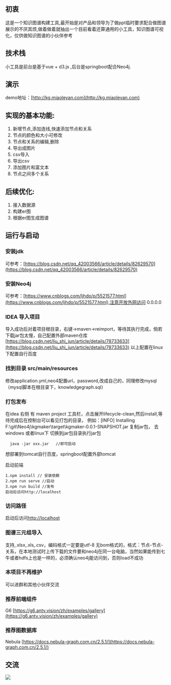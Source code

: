 ## 初衷
这是一个知识图谱构建工具,最开始是对产品和领导为了做ppt临时要求配合做图谱展示的不厌其烦,做着做着就抽出一个目前看着还算通用的小工具，知识图谱可视化，仅供做知识图谱的小伙伴参考
## 技术栈
小工具是前台是基于vue + d3.js ,后台是springboot配合Neo4j.
## 演示
demo地址：[http://kg.miaoleyan.com](http://kg.miaoleyan.com)

## 实现的基本功能:
1. 新增节点,添加连线,快速添加节点和关系
2. 节点的颜色和大小可修改
3. 节点和关系的编辑,删除
4. 导出成图片
5. csv导入
6. 导出csv
7. 添加图片和富文本
8. 节点之间多个关系

## 后续优化:
1. 接入数据源
2. 构建er图
3. 根据er图生成图谱

## 运行与启动
### 安装jdk
可参考：[https://blog.csdn.net/qq_42003566/article/details/82629570](https://blog.csdn.net/qq_42003566/article/details/82629570)
### 安装Neo4j
可参考：[https://www.cnblogs.com/ljhdo/p/5521577.html](https://www.cnblogs.com/ljhdo/p/5521577.html),注意开放外网访问  0.0.0.0
### IDEA 导入项目 
导入成功后对着项目根目录，右键->maven->reimport，等待其执行完成，倘若下载jar包太慢，自己配置外部maven仓库[https://blog.csdn.net/liu_shi_jun/article/details/78733633](https://blog.csdn.net/liu_shi_jun/article/details/78733633)
以上配置在linux下配置自行百度
### 找到目录 src/main/resources  
修改application.yml,neo4配置url，password,改成自己的，同理修改mysql（mysql脚本在根目录下，knowledgegraph.sql）
### 打包发布  
在idea 右侧 有 maven project 工具栏，点击展开lifecycle-clean,然后install,等待完成后在控制台可以看见打包的目录，
例如：[INFO] Installing F:\git\Neo4j\kgmaker\target\kgmaker-0.0.1-SNAPSHOT.jar 复制jar包，
去windows  或者linux下 
切换到jar包目录执行jar包   
```
  java -jar xxx.jar   //即可启动
```
想部署到tomcat自行百度，springboot配置外部tomcat

启动前端
```
1.npm install // 安装依赖
2.npm run serve //启动
3.npm run build //发布
启动后访问http://localhost
```

### 访问路径
启动后访问[http://localhost](http://localhost) 

### 图谱三元组导入
支持,.xlsx,.xls,.csv，编码格式一定要是utf-8 无bom格式的，格式：节点-节点-关系，在本地测试时上传下载的文件要和neo4j在同一台电脑，当然如果能传到七牛或者hdfs上也是一样的，必须确认neo4j能访问到，否则load不成功
### 本项目不再维护
可以进群和其他小伙伴交流
### 推荐前端组件
G6 [https://g6.antv.vision/zh/examples/gallery](https://g6.antv.vision/zh/examples/gallery)
### 推荐图数据库
Nebula [https://docs.nebula-graph.com.cn/2.5.1/](https://docs.nebula-graph.com.cn/2.5.1/)
## 交流
![](https://img-blog.csdnimg.cn/20201003145558813.png?x-oss-process=image/watermark,type_ZmFuZ3poZW5naGVpdGk,shadow_10,text_aHR0cHM6Ly9ibG9nLmNzZG4ubmV0L3BveGlhb21lbmcxODc=,size_16,color_FFFFFF,t_70#pic_center)
